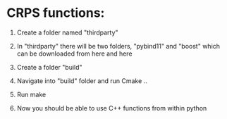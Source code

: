 # CRPS functions:

1. Create a folder named "thirdparty" 

2. In "thirdparty" there will be two folders, "pybind11" and "boost" which can be downloaded from here and here

3. Create a folder "build"

4. Navigate into "build" folder and run Cmake ..

5. Run make

6. Now you should be able to use C++ functions from within python
